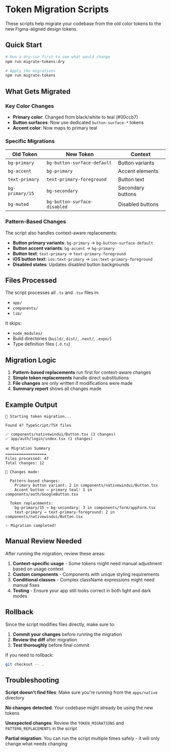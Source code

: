 # Token Migration Scripts

These scripts help migrate your codebase from the old color tokens to the new Figma-aligned design tokens.

## Quick Start

```bash
# Run a dry-run first to see what would change
npm run migrate-tokens:dry

# Apply the migrations
npm run migrate-tokens
```

## What Gets Migrated

### Key Color Changes

- **Primary color**: Changed from black/white to teal (#00ccb7)
- **Button surfaces**: Now use dedicated `button-surface-*` tokens
- **Accent color**: Now maps to primary teal

### Specific Migrations

| Old Token       | New Token                    | Context           |
| --------------- | ---------------------------- | ----------------- |
| `bg-primary`    | `bg-button-surface-default`  | Button variants   |
| `bg-accent`     | `bg-primary`                 | Accent elements   |
| `text-primary`  | `text-primary-foreground`    | Button text       |
| `bg-primary/15` | `bg-secondary`               | Secondary buttons |
| `bg-muted`      | `bg-button-surface-disabled` | Disabled buttons  |

### Pattern-Based Changes

The script also handles context-aware replacements:

- **Button primary variants**: `bg-primary` → `bg-button-surface-default`
- **Button accent variants**: `bg-accent` → `bg-primary`
- **Button text**: `text-primary` → `text-primary-foreground`
- **iOS button text**: `ios:text-primary` → `ios:text-primary-foreground`
- **Disabled states**: Updates disabled button backgrounds

## Files Processed

The script processes all `.ts` and `.tsx` files in:

- `app/`
- `components/`
- `lib/`

It skips:

- `node_modules/`
- Build directories (`build/`, `dist/`, `.next/`, `.expo/`)
- Type definition files (`.d.ts`)

## Migration Logic

1. **Pattern-based replacements** run first for context-aware changes
2. **Simple token replacements** handle direct substitutions
3. **File changes** are only written if modifications were made
4. **Summary report** shows all changes made

## Example Output

```
🚀 Starting token migration...

Found 47 TypeScript/TSX files

✅ components/nativewindui/Button.tsx (3 changes)
✅ app/auth/login/index.tsx (1 changes)

📊 Migration Summary
==================
Files processed: 47
Total changes: 12

📝 Changes made:

  Pattern-based changes:
    Primary button variant: 2 in components/nativewindui/Button.tsx
    Accent button → primary teal: 1 in components/auth/GoogleButton.tsx

  Token replacements:
    bg-primary/15 → bg-secondary: 3 in components/form/appForm.tsx
    text-primary → text-primary-foreground: 2 in components/nativewindui/Button.tsx

✨ Migration completed!
```

## Manual Review Needed

After running the migration, review these areas:

1. **Context-specific usage** - Some tokens might need manual adjustment based on usage context
2. **Custom components** - Components with unique styling requirements
3. **Conditional classes** - Complex className expressions might need manual fixes
4. **Testing** - Ensure your app still looks correct in both light and dark modes

## Rollback

Since the script modifies files directly, make sure to:

1. **Commit your changes** before running the migration
2. **Review the diff** after migration
3. **Test thoroughly** before final commit

If you need to rollback:

```bash
git checkout -- .
```

## Troubleshooting

**Script doesn't find files**: Make sure you're running from the `apps/native` directory

**No changes detected**: Your codebase might already be using the new tokens

**Unexpected changes**: Review the `TOKEN_MIGRATIONS` and `PATTERN_REPLACEMENTS` in the script

**Partial migration**: You can run the script multiple times safely - it will only change what needs changing
